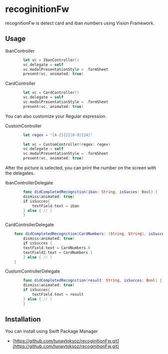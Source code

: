 # recoginitionFw
recognitionFw is detect card and iban numbers using Vision Framework. 

## Usage

IbanController

```swift
        let vc = IbanController()
        vc.delegate = self
        vc.modalPresentationStyle = .formSheet
        present(vc, animated: true)
```
CardController

```swift
        let vc = CardController()
        vc.delegate = self
        vc.modalPresentationStyle = .formSheet
        present(vc, animated: true)
```

You can also customize your Regular expression.

CustomController
```swift
        let regex = "[A-Z]{2}[0-9]{24}"
        
        let vc = CustomController(regex: regex)
        vc.delegate = self
        vc.modalPresentationStyle = .formSheet
        present(vc, animated: true)
```

After the picture is selected, you can print the number on the screen with the delegates.

IbanControllerDelegate

```swift
        func didCompletedRecognition(iban: String, isSucces: Bool) {
        dismiss(animated: true)
        if isSucces{
            textField.text = iban
        } else { // }
        }
```

CardControllerDelegate
```swift
    func didCompletedRecognition(CardNumbers: (String, String), isSucces: Bool) {
        dismiss(animated: true)
        if isSucces {
        textField.text = CardNumbers.0
        textField2.text = CardNumbers.1
        } else { // }
    }
```

CustomControllerDelegate
```swift
        func didCompletedRecognition(result: String, isSucces: Bool) {
        dismiss(animated: true)
        if isSucces{
            textField.text = result
        } else { // }
        }
```




## Installation

You can install using Swift Package Manager 

* [https://github.com/tunaytoksoz/recoginitionFw.git](https://github.com/tunaytoksoz/recoginitionFw.git)

